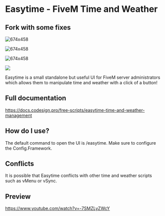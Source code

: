 # Easytime - FiveM Time and Weather
## Fork with some fixes

![674x458](https://i.imgur.com/cHwhpau.png)

![674x458](https://i.imgur.com/PimVsrU.png)

![674x458](https://i.imgur.com/9kUB0Z7.png)

![](https://i.creativecommons.org/l/by-nc-sa/4.0/80x15.png)


Easytime is a small standalone but useful UI for FiveM server administrators which allows them to manipulate time and weather with a click of a button!


## Full documentation

https://docs.codesign.pro/free-scripts/easytime-time-and-weather-management

## How do I use?

The default command to open the UI is /easytime. Make sure to configure the Config.Framework.

## Conflicts

It is possible that Easytime conflicts with other time and weather scripts such as vMenu or vSync.

## Preview

https://www.youtube.com/watch?v=-7SMZLyZWcY
